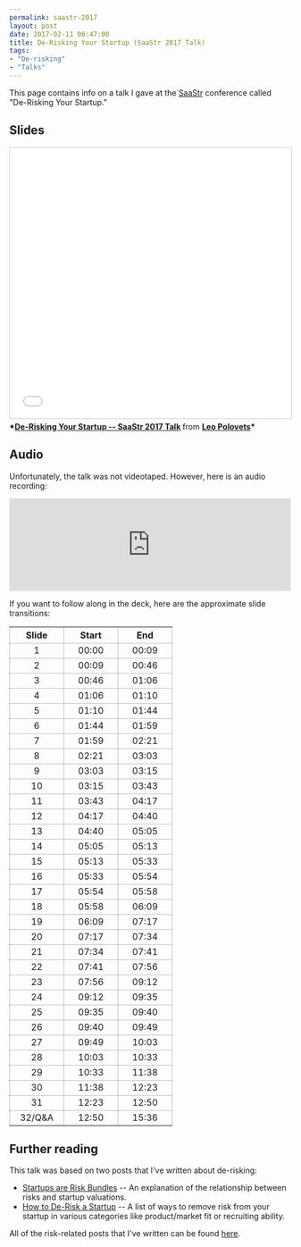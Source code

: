 ```yaml
---
permalink: saastr-2017
layout: post
date: 2017-02-11 06:47:00
title: De-Risking Your Startup (SaaStr 2017 Talk)
tags:
- "De-risking"
- "Talks"
---
```

<style>
  tr, th, td {
    text-align:center;
    border: 1px dotted gray;
  }
  td, th {
      width: 5em;
  }
  table {
      margin-bottom:1em;
      border-collape: collapse;
  }
</style>
This page contains info on a talk I gave at the <a href="http://saastrannual.com/" target="_blank">SaaStr</a> conference called "De-Risking Your Startup."

## Slides
 <iframe src="//www.slideshare.net/slideshow/embed_code/key/C9Xw148vkoryo0" width="595" height="485" frameborder="0" marginwidth="0" marginheight="0" scrolling="no" style="border:1px solid #CCC; border-width:1px; margin-bottom:5px; max-width: 100%;" allowfullscreen> </iframe> <div style="margin-bottom:5px"> <strong> *<a href="//www.slideshare.net/secret/C9Xw148vkoryo0" title="De-Risking Your Startup -- SaaStr 2017 Talk" target="_blank">De-Risking Your Startup -- SaaStr 2017 Talk</a> </strong> from <strong><a target="_blank" href="//www.slideshare.net/lpolovets">Leo Polovets</a>*</strong> </div>

## Audio
Unfortunately, the talk was not videotaped. However, here is an audio recording:
<iframe width="100%" height="166" scrolling="no" frameborder="no" src="https://w.soundcloud.com/player/?url=https%3A//api.soundcloud.com/tracks/307213607&amp;color=00aabb&amp;auto_play=false&amp;hide_related=false&amp;show_comments=true&amp;show_user=true&amp;show_reposts=false"></iframe>

If you want to follow along in the deck, here are the approximate slide transitions:
<table>
<tr><th>Slide</th><th>Start</th><th>End</th></tr>
<tr><td>1</td><td>00:00</td><td>00:09</td></tr>
<tr><td>2</td><td>00:09</td><td>00:46</td></tr>
<tr><td>3</td><td>00:46</td><td>01:06</td></tr>
<tr><td>4</td><td>01:06</td><td>01:10</td></tr>
<tr><td>5</td><td>01:10</td><td>01:44</td></tr>
<tr><td>6</td><td>01:44</td><td>01:59</td></tr>
<tr><td>7</td><td>01:59</td><td>02:21</td></tr>
<tr><td>8</td><td>02:21</td><td>03:03</td></tr>
<tr><td>9</td><td>03:03</td><td>03:15</td></tr>
<tr><td>10</td><td>03:15</td><td>03:43</td></tr>
<tr><td>11</td><td>03:43</td><td>04:17</td></tr>
<tr><td>12</td><td>04:17</td><td>04:40</td></tr>
<tr><td>13</td><td>04:40</td><td>05:05</td></tr>
<tr><td>14</td><td>05:05</td><td>05:13</td></tr>
<tr><td>15</td><td>05:13</td><td>05:33</td></tr>
<tr><td>16</td><td>05:33</td><td>05:54</td></tr>
<tr><td>17</td><td>05:54</td><td>05:58</td></tr>
<tr><td>18</td><td>05:58</td><td>06:09</td></tr>
<tr><td>19</td><td>06:09</td><td>07:17</td></tr>
<tr><td>20</td><td>07:17</td><td>07:34</td></tr>
<tr><td>21</td><td>07:34</td><td>07:41</td></tr>
<tr><td>22</td><td>07:41</td><td>07:56</td></tr>
<tr><td>23</td><td>07:56</td><td>09:12</td></tr>
<tr><td>24</td><td>09:12</td><td>09:35</td></tr>
<tr><td>25</td><td>09:35</td><td>09:40</td></tr>
<tr><td>26</td><td>09:40</td><td>09:49</td></tr>
<tr><td>27</td><td>09:49</td><td>10:03</td></tr>
<tr><td>28</td><td>10:03</td><td>10:33</td></tr>
<tr><td>29</td><td>10:33</td><td>11:38</td></tr>
<tr><td>30</td><td>11:38</td><td>12:23</td></tr>
<tr><td>31</td><td>12:23</td><td>12:50</td></tr>
<tr><td>32/Q&A</td><td>12:50</td><td>15:36</td></tr>
</table>

## Further reading
This talk was based on two posts that I've written about de-risking:

* <a href="https://codingvc.com/startups-are-risk-bundles/" target="_blank">Startups are Risk Bundles</a> -- An explanation of the relationship between risks and startup valuations.
* <a href="https://codingvc.com/how-to-de-risk-a-startup/" target="_blank">How to De-Risk a Startup</a> -- A list of ways to remove risk from your startup in various categories like product/market fit or recruiting ability.

All of the risk-related posts that I've written can be found <a href="https://codingvc.com/tag/de-risking" target="_blank">here</a>.